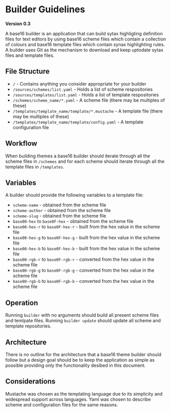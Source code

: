 # Builder Guidelines
**Version 0.3**

A base16 builder is an application that can build sytax highligting definition files for text editors by using base16 scheme files which contain a collection of colours and base16 template files which contain synax highlighting rules. A builder uses Git as the mechanism to download and keep uptodate sytax files and template files.

## File Structure
- `/` - Contains anything you consider appropriate for your builder
- `/sources/schemes/list.yaml` - Holds a list of scheme respositories
- `/sources/templates/list.yaml` - Holds a list of template respositories
- `/schemes/scheme_name/*.yaml` - A scheme file (there may be multiples of these)
- `/templates/template_name/template/*.mustache` - A template file (there may be multiples of these)
- `/templates/template_name/template/config.yaml` - A template configuration file

## Workflow
When building themes a base16 builder should iterate through all the scheme files in `/schemes` and for each scheme should iterate through all the template files in `/templates`.

## Variables
A builder should provide the following variables to a template file:

- `scheme-name` - obtained from the scheme file
- `scheme-author` - obtained from the scheme file
- `scheme-slug` - obtained from the scheme file
- `base00-hex` to `base0F-hex` - obtained from the scheme file
- `base00-hex-r` to `base0F-hex-r` - built from the hex value in the scheme file
- `base00-hex-g` to `base0F-hex-g` - built from the hex value in the scheme file
- `base00-hex-b` to `base0F-hex-b` - built from the hex value in the scheme file
- `base00-rgb-r` to `base0F-rgb-r` - converted from the hex value in the scheme file
- `base00-rgb-g` to `base0F-rgb-g` - converted from the hex value in the scheme file
- `base00-rgb-b` to `base0F-rgb-b` - converted from the hex value in the scheme file

## Operation
Running `builder` with no arguments should build all present scheme files and temlpate files. Running `builder update` should update all scheme and template repositories.

## Architecture
There is no outline for the architecture that a base16 theme builder should follow but a design goal should be to keep the application as simple as possible providing only the functionality desibed in this document.

## Considerations
Mustache was chosen as the templating language due to its simplicity and widespread support across languages. Yaml was chosen to describe scheme and configuration files for the same reasons.
